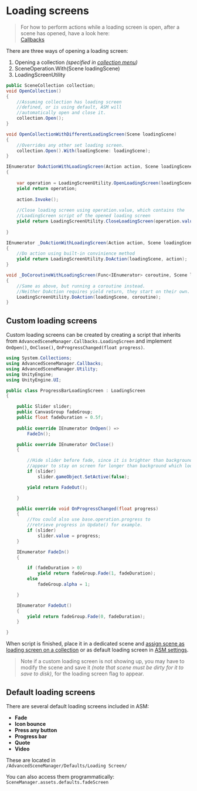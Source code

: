 # Loading screens

> For how to perform actions while a loading screen is open, after a scene has opened, have a look here:\
> [Callbacks](Callbacks.md)

There are three ways of opening a loading screen:

1. Opening a collection *(specified in [collection menu](Scene%20manager%20window.md#collection-popup))*
2. SceneOperation.With(Scene loadingScene)
3. LoadingScreenUtility

```csharp
public SceneCollection collection;
void OpenCollection()
{
	//Assuming collection has loading screen
	//defined, or is using default, ASM will
	//automatically open and close it.
	collection.Open();
}

void OpenCollectionWithDifferentLoadingScreen(Scene loadingScene)
{
	//Overrides any other set loading screen.
	collection.Open().With(loadingScene: loadingScene);
}

IEnumerator DoActionWithLoadingScreen(Action action, Scene loadingScene)
{
	
	var operation = LoadingScreenUtility.OpenLoadingScreen(loadingScene);
	yield return operation;
	
	action.Invoke();
	
	//Close loading screen using operation.value, which contains the
	//LoadingScreen script of the opened loading screen
	yield return LoadingScreenUtility.CloseLoadingScreen(operation.value); 
	
}

IEnumerator _DoActionWithLoadingScreen(Action action, Scene loadingScene)
{
	//Do action using built-in convinience method
	yield return LoadingScreenUtility.DoAction(loadingScene, action);
}

void _DoCoroutineWithLoadingScreen(Func<IEnumerator> coroutine, Scene loadingScene)
{
	//Same as above, but running a coroutine instead.
	//Neither DoAction requires yield return, they start on their own.
	LoadingScreenUtility.DoAction(loadingScene, coroutine);
}
```

## Custom loading screens

Custom loading screens can be created by creating a script that inherits from `AdvancedSceneManager.Callbacks.LoadingScreen` and implement `OnOpen()`, `OnClose()`, `OnProgressChanged(float progress)`.

```csharp
using System.Collections;
using AdvancedSceneManager.Callbacks;
using AdvancedSceneManager.Utility;
using UnityEngine;
using UnityEngine.UI;

public class ProgressBarLoadingScreen : LoadingScreen
{

    public Slider slider;
    public CanvasGroup fadeGroup;
    public float fadeDuration = 0.5f;
    
    public override IEnumerator OnOpen() =>
        FadeIn();

    public override IEnumerator OnClose()
    {

        //Hide slider before fade, since it is brighter than background and will 
        //appear to stay on screen for longer than background which looks bad
        if (slider)
            slider.gameObject.SetActive(false);

        yield return FadeOut();

    }

    public override void OnProgressChanged(float progress)
    {
        //You could also use base.operation.progress to
        //retrieve progress in Update() for example.
        if (slider)
            slider.value = progress;
    }

    IEnumerator FadeIn()
    {

        if (fadeDuration > 0)
            yield return fadeGroup.Fade(1, fadeDuration);
        else
            fadeGroup.alpha = 1;

    }

    IEnumerator FadeOut()
    {
        yield return fadeGroup.Fade(0, fadeDuration);
    }

}
```

When script is finished, place it in a dedicated scene and [assign scene as loading screen on a collection](Scene%20manager%20window.md#collection-popup) or as default loading screen in [ASM settings](Scene%20manager%20window.md#startup-page).

> Note if a custom loading screen is not showing up, you may have to modify the scene and save it *(note that scene must be dirty for it to save to disk)*, for the loading screen flag to appear.

## Default loading screens

There are several default loading screens included in ASM:
* **Fade**
* **Icon bounce**
* **Press any button**
* **Progress bar**
* **Quote**
* **Video**

These are located in\
`/AdvancedSceneManager/Defaults/Loading Screen/`

You can also access them programmatically:\
`SceneManager.assets.defaults.fadeScreen`
